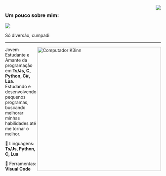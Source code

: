 <img align='right' src="https://github-readme-stats.vercel.app/api?username=K3inn&show_icons=true&title_color=783c00&text_color=af552e&icon_color=783c00&bg_color=f8efd4&cache_seconds=2300">

### Um pouco sobre mim: 

<img src="https://img.shields.io/static/v1?label=Visão geral&message=K3inn&color=f8efd4&style=for-the-badge&logo=GitHub">

<p>
Só diversão, cumpadi
</p>
<hr>

<img src="https://raw.githubusercontent.com/MicaelliMedeiros/micaellimedeiros/master/image/computer-illustration.png" min-width="400px" max-width="400px" width="400px" align="right" alt="Computador K3inn">

<p align="left"> 
  Jovem Estudante e Amante da programação em<strong> Ts/Js, C, Python, C#, Lua</strong>.<br>
  Estudando e desenvolvendo pequenos programas, buscando melhorar minhas habilidades até me tornar o melhor.
</p>

<p align="left">
  🦄 Linguagens: <strong>Ts/Js, Python, C, Lua</strong>
</p>

<p align="left">
  💼 Ferramentas: <strong>Visual Code</strong>
</p>
